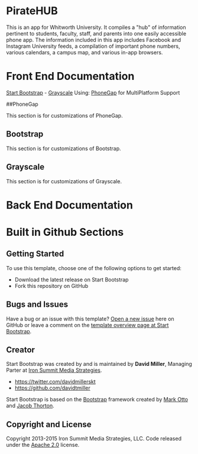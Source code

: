 # PirateHUB

This is an app for Whitworth University.  It compiles a "hub" of information pertinent to students, faculty, staff, and parents into one easily accessible phone app.  The information included in this app includes Facebook and Instagram University feeds, a compilation of important phone numbers, various calendars, a campus map, and various in-app browsers.  

# Front End Documentation

 [Start Bootstrap](http://startbootstrap.com/) -  [Grayscale](http://startbootstrap.com/template-overviews/grayscale/) Using: [PhoneGap](http://phonegap.com/) for MultiPlatform Support

##PhoneGap

This section is for customizations of PhoneGap.

## Bootstrap

This section is for customizations of Bootstrap.

## Grayscale

This section is for customizations of Grayscale.

# Back End Documentation

# Built in Github Sections

## Getting Started

To use this template, choose one of the following options to get started:
* Download the latest release on Start Bootstrap
* Fork this repository on GitHub

## Bugs and Issues

Have a bug or an issue with this template? [Open a new issue](https://github.com/IronSummitMedia/startbootstrap-grayscale/issues) here on GitHub or leave a comment on the [template overview page at Start Bootstrap](http://startbootstrap.com/template-overviews/grayscale/).

## Creator

Start Bootstrap was created by and is maintained by **David Miller**, Managing Parter at [Iron Summit Media Strategies](http://www.ironsummitmedia.com/).

* https://twitter.com/davidmillerskt
* https://github.com/davidtmiller

Start Bootstrap is based on the [Bootstrap](http://getbootstrap.com/) framework created by [Mark Otto](https://twitter.com/mdo) and [Jacob Thorton](https://twitter.com/fat).

## Copyright and License

Copyright 2013-2015 Iron Summit Media Strategies, LLC. Code released under the [Apache 2.0](https://github.com/IronSummitMedia/startbootstrap-grayscale/blob/gh-pages/LICENSE) license.
